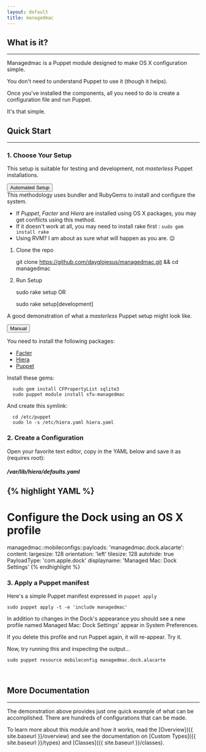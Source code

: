 ```yaml
---
layout: default
title: managedmac
---
```

## What is it?
---
Managedmac is a Puppet module designed to make OS X configuration simple.

You don't need to understand Puppet to use it (though it helps).

Once you've installed the components, all you need to do is create a configuration file and run Puppet.

It's that simple.

<a id="quickstart"></a>
## Quick Start
---
### 1. Choose Your Setup

This setup is suitable for testing and development, not _masterless_ Puppet installations.

<button type="button" class="btn btn-success btn-custom" data-toggle="collapse" data-target="#super-quick">
  Automated Setup
</button>
<div id="super-quick" class="collapse">
  <div class="alert  alert-danger" role="alert">
    <span class="glyphicon glyphicon-exclamation-sign" aria-hidden="true"></span>
  This methodology uses bundler and RubyGems to install and configure the system.

  * If _Puppet_, _Facter_ and _Hiera_ are installed using OS X packages, you may get conflicts using this method.
  * If it doesn't work at all, you may need to install rake first : `sudo gem install rake`
  * Using RVM? I am about as sure what will happen as you are. :wink:
</div>

  1. Clone the repo

        git clone https://github.com/dayglojesus/managedmac.git && cd managedmac

  2. Run Setup

        sudo rake setup
OR

        sudo rake setup[development]

</div>

A good demonstration of what a _masterless_ Puppet setup might look like.

<button type="button" class="btn btn-info btn-custom" data-toggle="collapse" data-target="#manual-install">
  Manual
</button>
<div id="manual-install" class="collapse">

  You need to install the following packages:

  * [Facter](https://downloads.puppetlabs.com/mac/)
  * [Hiera](https://downloads.puppetlabs.com/mac/)
  * [Puppet](https://downloads.puppetlabs.com/mac/)

Install these gems:

      sudo gem install CFPropertyList sqlite3
      sudo puppet module install sfu-managedmac

And create this symlink:

      cd /etc/puppet
      sudo ln -s /etc/hiera.yaml hiera.yaml

</div>


### 2. Create a Configuration

Open your favorite text editor, copy in the YAML below and save it as (requires root):

##### /var/lib/hiera/defaults.yaml

{% highlight YAML %}
---
# Configure the Dock using an OS X profile
managedmac::mobileconfigs::payloads:
  'managedmac.dock.alacarte':
    content:
      largesize: 128
      orientation: 'left'
      tilesize: 128
      autohide: true
      PayloadType: 'com.apple.dock'
    displayname: 'Managed Mac: Dock Settings'
{% endhighlight %}

### 3. Apply a Puppet manifest

Here's a simple Puppet manifest expressed in `puppet apply`

    sudo puppet apply -t -e 'include managedmac'

In addition to changes in the Dock's appearance you should see a new profile named Managed Mac: Dock Settings' appear in System Preferences.

If you delete this profile and run Puppet again, it will re-appear. Try it.

Now, try running this and inspecting the output...

    sudo puppet resource mobileconfig managedmac.dock.alacarte

<br>

## More Documentation
---
The demonstration above provides just one quick example of what can be accomplished. There are hundreds of configurations that can be made.

To learn more about this module and how it works, read the [Overview]({{ site.baseurl }}/overview) and see the documentation on [Custom Types]({{ site.baseurl }}/types) and [Classes]({{ site.baseurl }}/classes).

